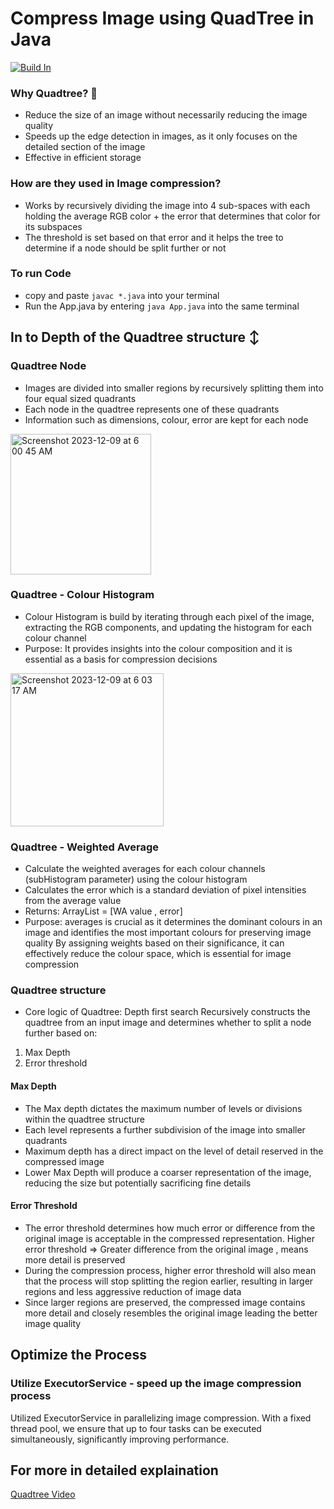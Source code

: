 # Compress Image using QuadTree in Java
[![Build In](https://travis-ci.org/joemccann/dillinger.svg?branch=master)](https://travis-ci.org/joemccann/dillinger)

### Why Quadtree? 🌳 
- Reduce the size of an image without necessarily reducing the image quality
- Speeds up the edge detection in images, as it only focuses on the detailed section of the image
- Effective in efficient storage

### How are they used in Image compression? 
- Works by recursively dividing the image into 4 sub-spaces with each holding the average RGB color + the error that determines that color for its subspaces
- The threshold is set based on that error and it helps the tree to determine if a node should be split further or not

### To run Code
- copy and paste ```javac *.java``` into your terminal 
- Run the App.java by entering ```java App.java``` into the same terminal

## In to Depth of the Quadtree structure ↕️
### Quadtree Node 
- Images are divided into smaller regions by recursively splitting them into four equal sized quadrants
- Each node in the quadtree represents one of these quadrants
- Information such as dimensions, colour, error are kept for each node

<img width="225" alt="Screenshot 2023-12-09 at 6 00 45 AM" src="https://github.com/dracolim/CompressImage-Java/assets/85498185/a69fbfb0-59af-4224-86ef-e3f727bfc2ea">

### Quadtree - Colour Histogram
- Colour Histogram is build by iterating through each pixel of the image, extracting the RGB components, and updating the histogram for each colour channel
- Purpose: It provides insights into the colour composition and it is essential as a basis for compression decisions

<img width="245" alt="Screenshot 2023-12-09 at 6 03 17 AM" src="https://github.com/dracolim/CompressImage-Java/assets/85498185/f814b170-e7ab-4394-a060-860ebdbc0ecf">

### Quadtree - Weighted Average
- Calculate the weighted averages for each colour channels (subHistogram parameter) using the colour histogram 
- Calculates the error which is a standard deviation of pixel intensities from the average value
- Returns: ArrayList<Double> = [WA value , error]
- Purpose: averages is crucial as it determines the dominant colours in an image and identifies the most important colours for preserving image quality
By assigning weights based on their significance, it can effectively reduce the colour space, which is essential for image compression

### Quadtree structure
- Core logic of Quadtree: Depth first search Recursively constructs the quadtree from an input image and determines whether to split a node further based on: 
1. Max Depth
2. Error threshold

#### Max Depth
- The Max depth dictates the maximum number of levels or divisions within the quadtree structure
- Each level represents a further subdivision of the image into smaller quadrants
- Maximum depth has a direct impact on the level of detail reserved in the compressed image 
- Lower Max Depth will produce a coarser representation of the image, reducing the size but potentially sacrificing fine details

#### Error Threshold
- The error threshold determines how much error or difference from the original image is acceptable in the compressed representation. Higher error threshold => Greater difference from the original image , means more detail is preserved
- During the compression process, higher error threshold will also mean that the process will stop splitting the region earlier, resulting in larger regions and less aggressive reduction of image data
- Since larger regions are preserved, the compressed image contains more detail and closely resembles the original image leading the better image quality 

## Optimize the Process
### Utilize ExecutorService - speed up the image compression process
Utilized ExecutorService in parallelizing image compression. With a fixed thread pool, we ensure that up to four tasks can be executed simultaneously, significantly improving performance.

## For more in detailed explaination
[Quadtree Video](https://youtu.be/2BvFSd4kBq8) 



